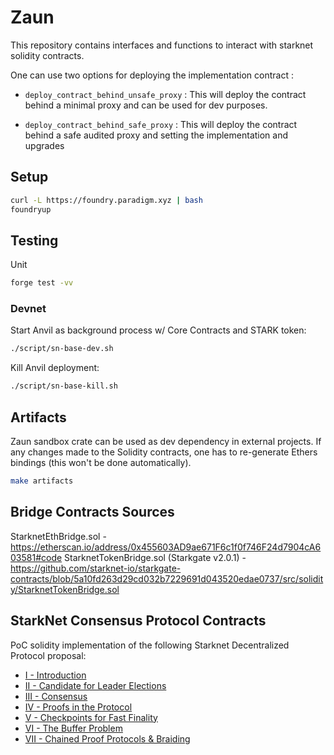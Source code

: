 # Zaun

This repository contains interfaces and functions to interact with 
starknet solidity contracts.

One can use two options for deploying the implementation contract :

- `deploy_contract_behind_unsafe_proxy` : This will deploy the contract behind a minimal proxy and can be used for dev purposes.

- `deploy_contract_behind_safe_proxy` : This will deploy the contract behind a safe audited proxy and setting the 
implementation and upgrades

## Setup

```bash
curl -L https://foundry.paradigm.xyz | bash
foundryup
```

## Testing

Unit

```bash
forge test -vv
```

### Devnet

Start Anvil as background process w/ Core Contracts and STARK token:

```bash
./script/sn-base-dev.sh
```

Kill Anvil deployment:

```bash
./script/sn-base-kill.sh
```

## Artifacts

Zaun sandbox crate can be used as dev dependency in external projects. If any changes made to the Solidity contracts, one has to re-generate Ethers bindings (this won't be done automatically).

```bash
make artifacts
```

## Bridge Contracts Sources

StarknetEthBridge.sol - <https://etherscan.io/address/0x455603AD9ae671F6c1f0f746F24d7904cA603581#code>
StarknetTokenBridge.sol (Starkgate v2.0.1) - <https://github.com/starknet-io/starkgate-contracts/blob/5a10fd263d29cd032b7229691d043520edae0737/src/solidity/StarknetTokenBridge.sol>

## StarkNet Consensus Protocol Contracts

PoC solidity implementation of the following Starknet Decentralized Protocol proposal:

- [I - Introduction](https://community.starknet.io/t/starknet-decentralized-protocol-i-introduction/2671/1)
- [II - Candidate for Leader Elections](https://community.starknet.io/t/starknet-decentralized-protocol-ii-candidate-for-leader-elections/4751)
- [III - Consensus](https://community.starknet.io/t/starknet-decentralized-protocol-iii-consensus/5386)
- [IV - Proofs in the Protocol](https://community.starknet.io/t/starknet-decentralized-protocol-iv-proofs-in-the-protocol/6030)
- [V - Checkpoints for Fast Finality](https://community.starknet.io/t/starknet-decentralized-protocol-v-checkpoints-for-fast-finality/6032)
- [VI - The Buffer Problem](https://community.starknet.io/t/starknet-decentralized-protocol-vi-the-buffer-problem/7098)
- [VII - Chained Proof Protocols & Braiding](https://community.starknet.io/t/starknet-decentralized-protocol-vii-chained-proof-protocols-braiding/18831)
